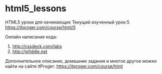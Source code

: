 ﻿# html5_lessons
HTML5 уроки для начинающих
Текущий изученный урок:5 
https://itproger.com/course/html/5

Онлайн написание кода: 
1) http://cssdeck.com/labs
2) http://jsfiddle.net

Дополнительное описание, домашние задания и многое другое можно найти на сайте itProger: https://itproger.com/course/html